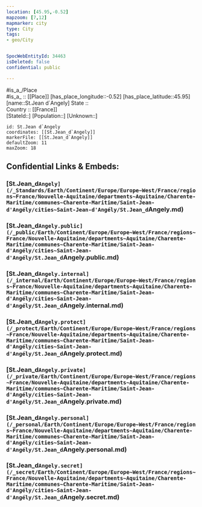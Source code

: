 ```yaml
---
location: [45.95,-0.52] 
mapzoom: [7,12] 
mapmarker: city 
type: City
tags:
- geo/City


SpocWebEntityId: 34463
isDeleted: false
confidential: public

---
```

#is_a_/Place  
#is_a_ :: [[Place]] 
[has_place_longitude::-0.52] 
[has_place_latitude::45.95] 
[name::St.Jean d`Angely] 
State ::  
Country :: [[France]]  
[StateId::] 
[Population::] 
[Unknown::] 


```leaflet
id: St.Jean d`Angely
coordinates: [[St.Jean_d`Angely]] 
markerFile: [[St.Jean_d`Angely]] 
defaultZoom: 11 
maxZoom: 18
```


## Confidential Links & Embeds: 

### [St.Jean_d`Angely](/_Standards/Earth/Continent/Europe/Europe~West/France/regions~France/Nouvelle-Aquitaine/departments~Aquitaine/Charente-Maritime/communes~Charente-Maritime/Saint-Jean-d'Angély/cities~Saint-Jean-d'Angély/St.Jean_d`Angely.md) 

### [St.Jean_d`Angely.public](/_public/Earth/Continent/Europe/Europe~West/France/regions~France/Nouvelle-Aquitaine/departments~Aquitaine/Charente-Maritime/communes~Charente-Maritime/Saint-Jean-d'Angély/cities~Saint-Jean-d'Angély/St.Jean_d`Angely.public.md) 

### [St.Jean_d`Angely.internal](/_internal/Earth/Continent/Europe/Europe~West/France/regions~France/Nouvelle-Aquitaine/departments~Aquitaine/Charente-Maritime/communes~Charente-Maritime/Saint-Jean-d'Angély/cities~Saint-Jean-d'Angély/St.Jean_d`Angely.internal.md) 

### [St.Jean_d`Angely.protect](/_protect/Earth/Continent/Europe/Europe~West/France/regions~France/Nouvelle-Aquitaine/departments~Aquitaine/Charente-Maritime/communes~Charente-Maritime/Saint-Jean-d'Angély/cities~Saint-Jean-d'Angély/St.Jean_d`Angely.protect.md) 

### [St.Jean_d`Angely.private](/_private/Earth/Continent/Europe/Europe~West/France/regions~France/Nouvelle-Aquitaine/departments~Aquitaine/Charente-Maritime/communes~Charente-Maritime/Saint-Jean-d'Angély/cities~Saint-Jean-d'Angély/St.Jean_d`Angely.private.md) 

### [St.Jean_d`Angely.personal](/_personal/Earth/Continent/Europe/Europe~West/France/regions~France/Nouvelle-Aquitaine/departments~Aquitaine/Charente-Maritime/communes~Charente-Maritime/Saint-Jean-d'Angély/cities~Saint-Jean-d'Angély/St.Jean_d`Angely.personal.md) 

### [St.Jean_d`Angely.secret](/_secret/Earth/Continent/Europe/Europe~West/France/regions~France/Nouvelle-Aquitaine/departments~Aquitaine/Charente-Maritime/communes~Charente-Maritime/Saint-Jean-d'Angély/cities~Saint-Jean-d'Angély/St.Jean_d`Angely.secret.md)

